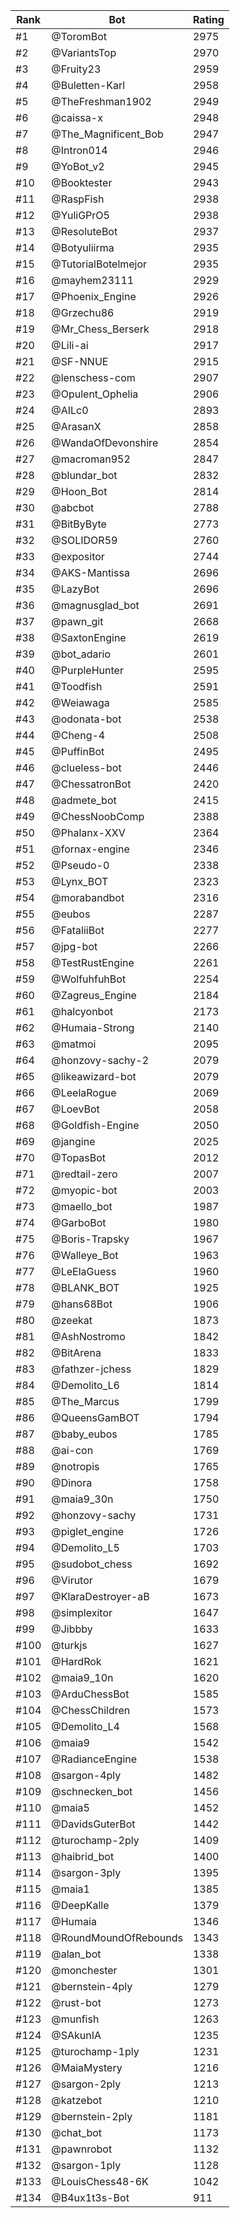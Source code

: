Rank|Bot|Rating
---|---|---
#1|@ToromBot|2975
#2|@VariantsTop|2970
#3|@Fruity23|2959
#4|@Buletten-Karl|2958
#5|@TheFreshman1902|2949
#6|@caissa-x|2948
#7|@The_Magnificent_Bob|2947
#8|@Intron014|2946
#9|@YoBot_v2|2945
#10|@Booktester|2943
#11|@RaspFish|2938
#12|@YuliGPrO5|2938
#13|@ResoluteBot|2937
#14|@Botyuliirma|2935
#15|@TutorialBotelmejor|2935
#16|@mayhem23111|2929
#17|@Phoenix_Engine|2926
#18|@Grzechu86|2919
#19|@Mr_Chess_Berserk|2918
#20|@Lili-ai|2917
#21|@SF-NNUE|2915
#22|@lenschess-com|2907
#23|@Opulent_Ophelia|2906
#24|@AILc0|2893
#25|@ArasanX|2858
#26|@WandaOfDevonshire|2854
#27|@macroman952|2847
#28|@blundar_bot|2832
#29|@Hoon_Bot|2814
#30|@abcbot|2788
#31|@BitByByte|2773
#32|@SOLIDOR59|2760
#33|@expositor|2744
#34|@AKS-Mantissa|2696
#35|@LazyBot|2696
#36|@magnusglad_bot|2691
#37|@pawn_git|2668
#38|@SaxtonEngine|2619
#39|@bot_adario|2601
#40|@PurpleHunter|2595
#41|@Toodfish|2591
#42|@Weiawaga|2585
#43|@odonata-bot|2538
#44|@Cheng-4|2508
#45|@PuffinBot|2495
#46|@clueless-bot|2446
#47|@ChessatronBot|2420
#48|@admete_bot|2415
#49|@ChessNoobComp|2388
#50|@Phalanx-XXV|2364
#51|@fornax-engine|2346
#52|@Pseudo-0|2338
#53|@Lynx_BOT|2323
#54|@morabandbot|2316
#55|@eubos|2287
#56|@FataliiBot|2277
#57|@jpg-bot|2266
#58|@TestRustEngine|2261
#59|@WolfuhfuhBot|2254
#60|@Zagreus_Engine|2184
#61|@halcyonbot|2173
#62|@Humaia-Strong|2140
#63|@matmoi|2095
#64|@honzovy-sachy-2|2079
#65|@likeawizard-bot|2079
#66|@LeelaRogue|2069
#67|@LoevBot|2058
#68|@Goldfish-Engine|2050
#69|@jangine|2025
#70|@TopasBot|2012
#71|@redtail-zero|2007
#72|@myopic-bot|2003
#73|@maello_bot|1987
#74|@GarboBot|1980
#75|@Boris-Trapsky|1967
#76|@Walleye_Bot|1963
#77|@LeElaGuess|1960
#78|@BLANK_BOT|1925
#79|@hans68Bot|1906
#80|@zeekat|1873
#81|@AshNostromo|1842
#82|@BitArena|1833
#83|@fathzer-jchess|1829
#84|@Demolito_L6|1814
#85|@The_Marcus|1799
#86|@QueensGamBOT|1794
#87|@baby_eubos|1785
#88|@ai-con|1769
#89|@notropis|1765
#90|@Dinora|1758
#91|@maia9_30n|1750
#92|@honzovy-sachy|1731
#93|@piglet_engine|1726
#94|@Demolito_L5|1703
#95|@sudobot_chess|1692
#96|@Virutor|1679
#97|@KlaraDestroyer-aB|1673
#98|@simplexitor|1647
#99|@Jibbby|1633
#100|@turkjs|1627
#101|@HardRok|1621
#102|@maia9_10n|1620
#103|@ArduChessBot|1585
#104|@ChessChildren|1573
#105|@Demolito_L4|1568
#106|@maia9|1542
#107|@RadianceEngine|1538
#108|@sargon-4ply|1482
#109|@schnecken_bot|1456
#110|@maia5|1452
#111|@DavidsGuterBot|1442
#112|@turochamp-2ply|1409
#113|@haibrid_bot|1400
#114|@sargon-3ply|1395
#115|@maia1|1385
#116|@DeepKalle|1379
#117|@Humaia|1346
#118|@RoundMoundOfRebounds|1343
#119|@alan_bot|1338
#120|@monchester|1301
#121|@bernstein-4ply|1279
#122|@rust-bot|1273
#123|@munfish|1263
#124|@SAkunIA|1235
#125|@turochamp-1ply|1231
#126|@MaiaMystery|1216
#127|@sargon-2ply|1213
#128|@katzebot|1210
#129|@bernstein-2ply|1181
#130|@chat_bot|1173
#131|@pawnrobot|1132
#132|@sargon-1ply|1128
#133|@LouisChess48-6K|1042
#134|@B4ux1t3s-Bot|911
